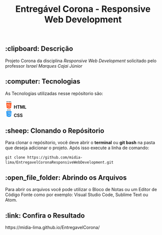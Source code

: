 <h1 align="center"> Entregável Corona - Responsive Web Development</h1><br>
<h2>:clipboard: Descrição</h2>
Projeto Corona da disciplina <i>Responsive Web Development</i> solicitado pelo professor <i>Israel Marques Cajai Júnior</i>

<h2>:computer: Tecnologias</h2>
<p>As Tecnologias utilizadas nesse repósitorio são:<br><br>
<img src="img/html.png"> <b>HTML</b><br>
<img src="img/css.png"> <b>CSS</b><br>
  
<h2>:sheep: Clonando o Repósitorio</h2>
<p>Para clonar o repósitorio, você deve abrir o <b>terminal</b> ou <b>git bash</b> na pasta que deseja adicionar o projeto. Após isso execute a linha de comando:</p>

```shell
git clone https://github.com/midia-lima/EntregavelCoronaResponsiveWebDevelopment.git
```
<h2>:open_file_folder: Abrindo os Arquivos</h2>
<p>Para abrir os arquivos você pode utilizar o Bloco de Notas ou um Editor de Código Fonte como por exemplo: Visual Studio Code, Sublime Text ou Atom.</p>

<h2>:link: Confira o Resultado</h2>
https://midia-lima.github.io/EntregavelCorona/
